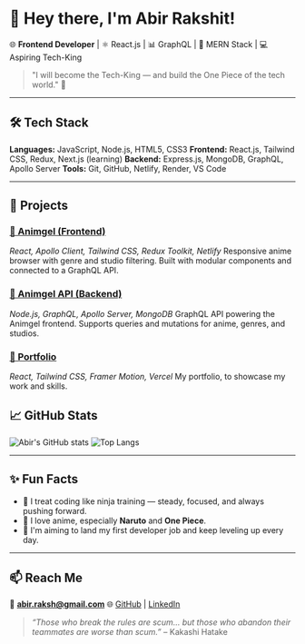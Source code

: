 # 👋 Hey there, I'm Abir Rakshit!

🌐 **Frontend Developer** | ⚛️ React.js | 📊 GraphQL | 🎯 MERN Stack | 💻 Aspiring Tech-King

> "I will become the Tech-King — and build the One Piece of the tech world." 👑

---

## 🛠 Tech Stack

**Languages:** JavaScript, Node.js, HTML5, CSS3
**Frontend:** React.js, Tailwind CSS, Redux, Next.js (learning)
**Backend:** Express.js, MongoDB, GraphQL, Apollo Server
**Tools:** Git, GitHub, Netlify, Render, VS Code

---

## 🚀 Projects

### [🌸 Animgel (Frontend)](https://animgel.netlify.app/)

*React, Apollo Client, Tailwind CSS, Redux Toolkit, Netlify*
Responsive anime browser with genre and studio filtering. Built with modular components and connected to a GraphQL API.

### [🧠 Animgel API (Backend)](https://github.com/araksh10/Animgel-api-v2)

*Node.js, GraphQL, Apollo Server, MongoDB*
GraphQL API powering the Animgel frontend. Supports queries and mutations for anime, genres, and studios.

### [🌸 Portfolio ](https://abirfolio.vercel.app/)

*React, Tailwind CSS, Framer Motion, Vercel*
My portfolio, to showcase my work and skills.

## 📈 GitHub Stats

![Abir's GitHub stats](https://github-readme-stats.vercel.app/api?username=araksh10\&show_icons=true\&theme=radical)
![Top Langs](https://github-readme-stats.vercel.app/api/top-langs/?username=araksh10\&layout=compact\&theme=radical)

---

## ✨ Fun Facts

* 🥷 I treat coding like ninja training — steady, focused, and always pushing forward.
* 💬 I love anime, especially **Naruto** and **One Piece**.
* 🎯 I'm aiming to land my first developer job and keep leveling up every day.

---

## 📫 Reach Me

📧 **[abir.raksh@gmail.com](mailto:abir.raksh@gmail.com)**
🌐 [GitHub](https://github.com/araksh10) | [LinkedIn](https://linkedin.com/in/abir-rakshit)

> *“Those who break the rules are scum… but those who abandon their teammates are worse than scum.”* – Kakashi Hatake
